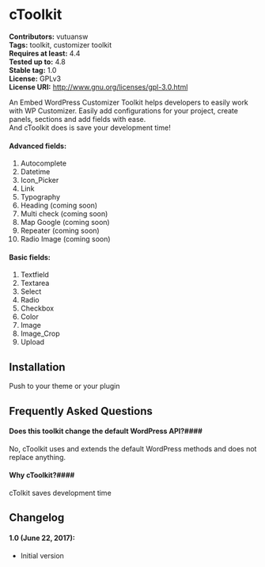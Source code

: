 # cToolkit

**Contributors:** vutuansw    
**Tags:** toolkit, customizer toolkit  
**Requires at least:** 4.4   
**Tested up to:** 4.8    
**Stable tag:** 1.0  
**License:** GPLv3    
**License URI:** http://www.gnu.org/licenses/gpl-3.0.html   

An Embed WordPress Customizer Toolkit helps developers to easily work with WP Customizer.
Easily add configurations for your project, create panels, sections and add fields with ease.    
And cToolkit does is save your development time!

#### Advanced fields: ####
1. Autocomplete    
2. Datetime    
3. Icon_Picker    
4. Link    
5. Typography    
6. Heading (coming soon)    
7. Multi check (coming soon)    
8. Map Google (coming soon)    
9. Repeater (coming soon)    
10. Radio Image (coming soon)    

#### Basic fields: ####
1. Textfield    
2. Textarea    
3. Select    
4. Radio    
5. Checkbox    
6. Color    
7. Image    
8. Image_Crop    
9. Upload    

## Installation ##

Push to your theme or your plugin

## Frequently Asked Questions ##

#### Does this toolkit change the default WordPress API?####
No, cToolkit uses and extends the default WordPress methods and does not replace anything. 

#### Why cToolkit?####
cTolkit saves development time

## Changelog ##

#### 1.0 (June 22, 2017): ####
* Initial version
